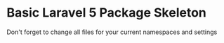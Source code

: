 # Basic Laravel 5  Package Skeleton

Don't forget to change all files for your current namespaces and settings
